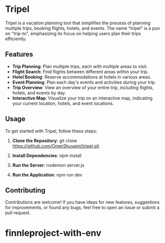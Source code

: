 # Tripel

Tripel is a vacation planning tool that simplifies the process of planning multiple trips, booking flights, hotels, and events.
The name "tripel" is a pun on "trip-to", emphasizing its focus on helping users plan their trips efficiently.

## Features

- **Trip Planning**: Plan multiple trips, each with multiple areas to visit.
- **Flight Search**: Find flights between different areas within your trip.
- **Hotel Booking**: Reserve accommodations at hotels in various areas.
- **Event Planning**: Plan each day's events and activities during your trip.
- **Trip Overview**: View an overview of your entire trip, including flights, hotels, and events by day.
- **Interactive Map**: Visualize your trip on an interactive map, indicating your current location, hotels, and event locations.

## Usage

To get started with Tripel, follow these steps:

1. **Clone the Repository**: 
git clone https://github.com/OmerShuvami/tripel.git

2. **Install Dependencies**:
npm install

3. **Run the Server**:
nodemon server.js

4. **Run the Application**:
npm run dev

## Contributing

Contributions are welcome! If you have ideas for new features, suggestions for improvements, or found any bugs, feel free to open an issue or submit a pull request.
# finnleproject-with-env
